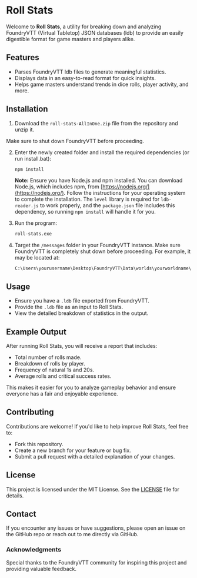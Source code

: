 # Roll Stats

Welcome to **Roll Stats**, a utility for breaking down and analyzing FoundryVTT (Virtual Tabletop) JSON databases (ldb) to provide an easily digestible format for game masters and players alike.

## Features

- Parses FoundryVTT ldb files to generate meaningful statistics.
- Displays data in an easy-to-read format for quick insights.
- Helps game masters understand trends in dice rolls, player activity, and more.

## Installation

1. Download the `roll-stats-AllInOne.zip` file from the repository and unzip it.

Make sure to shut down FoundryVTT before proceeding.

2. Enter the newly created folder and install the required dependencies (or run install.bat):
   ```bash
   npm install
   ```

   **Note:** Ensure you have Node.js and npm installed. You can download Node.js, which includes npm, from [https://nodejs.org/](https://nodejs.org/). Follow the instructions for your operating system to complete the installation. The `level` library is required for `ldb-reader.js` to work properly, and the `package.json` file includes this dependency, so running `npm install` will handle it for you.

3. Run the program:
   ```bash
   roll-stats.exe
   ```

4. Target the `/messages` folder in your FoundryVTT instance. Make sure FoundryVTT is completely shut down before proceeding. For example, it may be located at:
   ```
   C:\Users\yourusername\Desktop\FoundryVTT\Data\worlds\yourworldname\data\messages
   ```

## Usage

- Ensure you have a `.ldb` file exported from FoundryVTT.
- Provide the `.ldb` file as an input to Roll Stats.
- View the detailed breakdown of statistics in the output.

## Example Output

After running Roll Stats, you will receive a report that includes:
- Total number of rolls made.
- Breakdown of rolls by player.
- Frequency of natural 1s and 20s.
- Average rolls and critical success rates.

This makes it easier for you to analyze gameplay behavior and ensure everyone has a fair and enjoyable experience.

## Contributing

Contributions are welcome! If you'd like to help improve Roll Stats, feel free to:
- Fork this repository.
- Create a new branch for your feature or bug fix.
- Submit a pull request with a detailed explanation of your changes.

## License

This project is licensed under the MIT License. See the [LICENSE](LICENSE) file for details.

## Contact

If you encounter any issues or have suggestions, please open an issue on the GitHub repo or reach out to me directly via GitHub.

### Acknowledgments

Special thanks to the FoundryVTT community for inspiring this project and providing valuable feedback.
